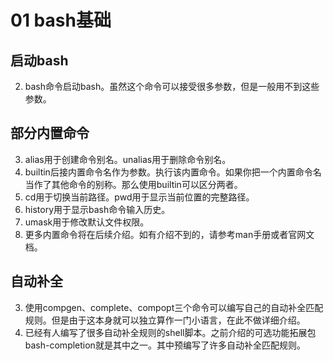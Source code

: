 # 01 bash基础
## 启动bash
2. bash命令启动bash。虽然这个命令可以接受很多参数，但是一般用不到这些参数。
## 部分内置命令
3. alias用于创建命令别名。unalias用于删除命令别名。
4. builtin后接内置命令名作为参数。执行该内置命令。如果你把一个内置命令名当作了其他命令的别称。那么使用builtin可以区分两者。
5. cd用于切换当前路径。pwd用于显示当前位置的完整路径。
6. history用于显示bash命令输入历史。
7. umask用于修改默认文件权限。
8. 更多内置命令将在后续介绍。如有介绍不到的，请参考man手册或者官网文档。
## 自动补全
3. 使用compgen、complete、compopt三个命令可以编写自己的自动补全匹配规则。但是由于这本身就可以独立算作一门小语言，在此不做详细介绍。
4. 已经有人编写了很多自动补全规则的shell脚本。之前介绍的可选功能拓展包bash-completion就是其中之一。其中预编写了许多自动补全匹配规则。
